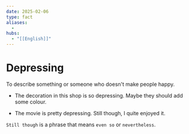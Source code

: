 ```yaml
---
date: 2025-02-06
type: fact
aliases:
  -
hubs:
  - "[[English]]"
---
```


# Depressing

To describe something or someone who doesn't make people happy.

- The decoration in this shop is so depressing. Maybe they should add some colour.

- The movie is pretty depressing. Still though, I quite enjoyed it.

`Still though` is a phrase that means `even so` or `nevertheless`.
